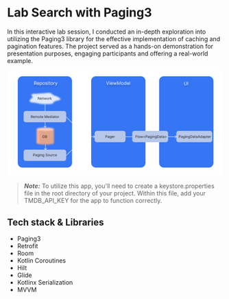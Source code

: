# Lab Search with Paging3

In this interactive lab session, I conducted an in-depth exploration into utilizing the Paging3 library for the effective implementation of caching and pagination features. The project served as a hands-on demonstration for presentation purposes, engaging participants and offering a real-world example.
<br />

![Arch](/images/arch.png)

> **_Note:_**  To utilize this app, you'll need to create a keystore.properties file in the root directory of your project. Within this file, add your TMDB_API_KEY for the app to function correctly.


## Tech stack & Libraries
- Paging3
- Retrofit
- Room
- Kotlin Coroutines
- Hilt
- Glide
- Kotlinx Serialization
- MVVM

